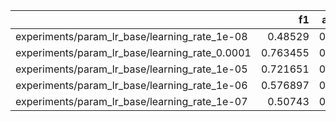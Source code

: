 |                                                |       f1 |   accuracy |     loss |
|:-----------------------------------------------|---------:|-----------:|---------:|
| experiments/param_lr_base/learning_rate_1e-08  | 0.48529  |   0.552809 | 0.709894 |
| experiments/param_lr_base/learning_rate_0.0001 | 0.763455 |   0.716836 | 0.517052 |
| experiments/param_lr_base/learning_rate_1e-05  | 0.721651 |   0.752269 | 0.55111  |
| experiments/param_lr_base/learning_rate_1e-06  | 0.576897 |   0.645633 | 0.662947 |
| experiments/param_lr_base/learning_rate_1e-07  | 0.50743  |   0.583858 | 0.685489 |